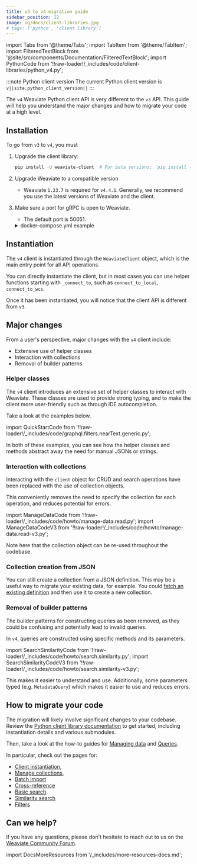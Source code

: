 ```yaml
---
title: v3 to v4 migration guide
sidebar_position: 12
image: og/docs/client-libraries.jpg
# tags: ['python', 'client library']
---
```


import Tabs from '@theme/Tabs';
import TabItem from '@theme/TabItem';
import FilteredTextBlock from '@site/src/components/Documentation/FilteredTextBlock';
import PythonCode from '!!raw-loader!/_includes/code/client-libraries/python_v4.py';


:::note Python client version
The current Python client version is `v||site.python_client_version||`
:::

The `v4` Weaviate Python client API is very different to the `v3` API. This guide will help you understand the major changes and how to migrate your code at a high level.

## Installation

To go from `v3` to `v4`, you must

1. Upgrade the client library:

    ```bash
    pip install -U weaviate-client  # For beta versions: `pip install --pre -U "weaviate-client==4.*"`
    ```

2. Upgrade Weaviate to a compatible version
    - Weaviate `1.23.7` is required for `v4.4.1`. Generally, we recommend you use the latest versions of Weaviate and the client.

3. Make sure a port for gRPC is open to Weaviate.
    - The default port is 50051.

    <details>
      <summary>docker-compose.yml example</summary>

    If you are running Weaviate with Docker, you can map the default port (`50051`) by adding the following to your `docker-compose.yml` file:

    ```yaml
        ports:
        - 8080:8080
        - 50051:50051
    ```

    </details>

## Instantiation

The `v4` client is instantiated through the `WeaviateClient` object, which is the main entry point for all API operations.

You can directly instantiate the client, but in most cases you can use helper functions starting with `_connect_to`, such as `connect_to_local`, `connect_to_wcs`.

<Tabs groupId="languages">
<TabItem value="wcs" label="WCS">

<FilteredTextBlock
  text={PythonCode}
  startMarker="# WCSInstantiation"
  endMarker="# END WCSInstantiation"
  language="py"
/>

</TabItem>
<TabItem value="local" label="Local">

  <FilteredTextBlock
    text={PythonCode}
    startMarker="# LocalInstantiationBasic"
    endMarker="# END LocalInstantiationBasic"
    language="py"
  />

</TabItem>
<TabItem value="embedded" label="Embedded">

<FilteredTextBlock
  text={PythonCode}
  startMarker="# EmbeddedInstantiationBasic"
  endMarker="# END EmbeddedInstantiationBasic"
  language="py"
/>

</TabItem>
<TabItem value="custom" label="Custom">

<FilteredTextBlock
  text={PythonCode}
  startMarker="# CustomInstantiationBasic"
  endMarker="# END CustomInstantiationBasic"
  language="py"
/>

</TabItem>
</Tabs>

Once it has been instantiated, you will notice that the client API is different from `v3`.

## Major changes

From a user's perspective, major changes with the `v4` client include:

- Extensive use of helper classes
- Interaction with collections
- Removal of builder patterns

### Helper classes

The `v4` client introduces an extensive set of helper classes to interact with Weaviate. These classes are used to provide strong typing, and to make the client more user-friendly such as through IDE autocompletion.

Take a look at the examples below.

import QuickStartCode from '!!raw-loader!/_includes/code/graphql.filters.nearText.generic.py';

<Tabs groupId="languages">
<TabItem value="create" label="Create a collection">

  <FilteredTextBlock
    text={PythonCode}
    startMarker="# START CreateCollectionExample"
    endMarker="# END CreateCollectionExample"
    language="py"
  />

</TabItem>
<TabItem value="query" label="NearText query">

  <FilteredTextBlock
    text={QuickStartCode}
    startMarker="# NearTextExample"
    endMarker="# END NearTextExample"
    language="py"
  />

</TabItem>
</Tabs>

In both of these examples, you can see how the helper classes and methods abstract away the need for manual JSONs or strings.

### Interaction with collections

Interacting with the `client` object for CRUD and search operations have been replaced with the use of collection objects.

This conveniently removes the need to specify the collection for each operation, and reduces potential for errors.

import ManageDataCode from '!!raw-loader!/_includes/code/howto/manage-data.read.py';
import ManageDataCodeV3 from '!!raw-loader!/_includes/code/howto/manage-data.read-v3.py';

<Tabs groupId="languages">
  <TabItem value="py" label="Python (v4)">
    <FilteredTextBlock
      text={ManageDataCode}
      startMarker="# ReadObject START"
      endMarker="# ReadObject END"
      language="py"
    />
  </TabItem>

  <TabItem value="py3" label="Python (v3)">
    <FilteredTextBlock
      text={ManageDataCodeV3}
      startMarker="# ReadObject START"
      endMarker="# ReadObject END"
      language="py"
    />
  </TabItem>
</Tabs>

Note here that the collection object can be re-used throughout the codebase.

### Collection creation from JSON

You can still create a collection from a JSON definition. This may be a useful way to migrate your existing data, for example. You could [fetch an existing definition](../../manage-data/collections.mdx#read-a-single-collection-definition) and then use it to create a new collection.

<FilteredTextBlock
  text={PythonCode}
  startMarker="# START CreateCollectionFromJSON"
  endMarker="# END CreateCollectionFromJSON"
  language="py"
/>

### Removal of builder patterns

The builder patterns for constructing queries as been removed, as they could be confusing and potentially lead to invalid queries.

In `v4`, queries are constructed using specific methods and its parameters.

import SearchSimilarityCode from '!!raw-loader!/_includes/code/howto/search.similarity.py';
import SearchSimilarityCodeV3 from '!!raw-loader!/_includes/code/howto/search.similarity-v3.py';

<Tabs groupId="languages">
  <TabItem value="py" label="Python (v4)">
    <FilteredTextBlock
      text={SearchSimilarityCode}
      startMarker="# GetNearTextPython"
      endMarker="# END GetNearTextPython"
      language="python"
    />
  </TabItem>

  <TabItem value="py3" label="Python (v3)">
    <FilteredTextBlock
      text={SearchSimilarityCodeV3}
      startMarker="# GetNearTextPython"
      endMarker="# END GetNearTextPython"
      language="python"
    />
  </TabItem>
</Tabs>

This makes it easier to understand and use. Additionally, some parameters typed (e.g. `MetadataQuery`) which makes it easier to use and reduces errors.

## How to migrate your code

The migration will likely involve significant changes to your codebase. Review the [Python client library documentation](./index.md) to get started, including instantiation details and various submodules.

Then, take a look at the how-to guides for [Managing data](../../manage-data/index.md) and [Queries](../../search/index.md).

In particular, check out the pages for:

- [Client instantiation](./index.md#instantiate-a-client),
- [Manage collections](../../manage-data/collections.mdx),
- [Batch import](../../manage-data/import.mdx)
- [Cross-reference](../../manage-data/cross-references.mdx)
- [Basic search](../../search/basics.md)
- [Similarity search](../../search/similarity.md)
- [Filters](../../search/filters.md)

## Can we help?

If you have any questions, please don't hesitate to reach out to us on the [Weaviate Community Forum](https://forum.weaviate.io/c/support/6).


import DocsMoreResources from '/_includes/more-resources-docs.md';

<DocsMoreResources />

